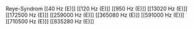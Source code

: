 Reye-Syndrom
[[40 Hz (E)]]
[[120 Hz (E)]]
[[950 Hz (E)]]
[[13020 Hz (E)]]
[[172500 Hz (E)]]
[[259000 Hz (E)]]
[[365080 Hz (E)]]
[[591000 Hz (E)]]
[[710500 Hz (E)]]
[[835280 Hz (E)]]